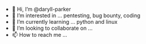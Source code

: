 - 👋 Hi, I’m @daryll-parker
- 👀 I’m interested in ... pentesting, bug bounty, coding
- 🌱 I’m currently learning ... python and linux
- 💞️ I’m looking to collaborate on ...
- 📫 How to reach me ...

<!---
daryll-parker/daryll-parker is a ✨ special ✨ repository because its `README.md` (this file) appears on your GitHub profile.
You can click the Preview link to take a look at your changes.
--->
